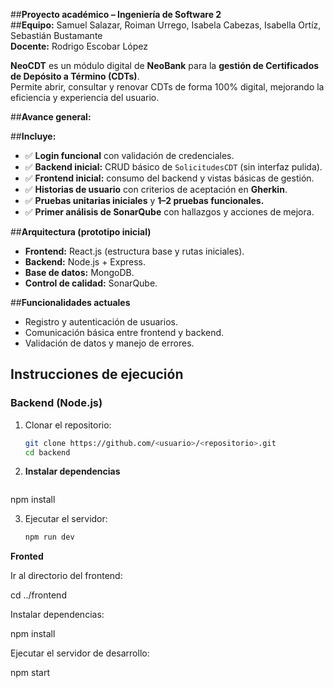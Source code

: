 ##**Proyecto académico – Ingeniería de Software 2**  
##**Equipo:** Samuel Salazar, Roiman Urrego, Isabela Cabezas, Isabella Ortíz, Sebastián Bustamante  
**Docente:** Rodrigo Escobar López  

**NeoCDT** es un módulo digital de **NeoBank** para la **gestión de Certificados de Depósito a Término (CDTs)**.  
Permite abrir, consultar y renovar CDTs de forma 100% digital, mejorando la eficiencia y experiencia del usuario.

##**Avance general:** 

##**Incluye:**
- ✅ **Login funcional** con validación de credenciales.  
- ✅ **Backend inicial:** CRUD básico de `SolicitudesCDT` (sin interfaz pulida).  
- ✅ **Frontend inicial:** consumo del backend y vistas básicas de gestión.  
- ✅ **Historias de usuario** con criterios de aceptación en **Gherkin**.  
- ✅ **Pruebas unitarias iniciales** y **1–2 pruebas funcionales.**  
- ✅ **Primer análisis de SonarQube** con hallazgos y acciones de mejora.
  
##**Arquitectura (prototipo inicial)**

- **Frontend:** React.js (estructura base y rutas iniciales).  
- **Backend:** Node.js + Express.  
- **Base de datos:** MongoDB.  
- **Control de calidad:** SonarQube.

##**Funcionalidades actuales**

- Registro y autenticación de usuarios.
- Comunicación básica entre frontend y backend.  
- Validación de datos y manejo de errores.

##  Instrucciones de ejecución

### Backend (Node.js)

1. Clonar el repositorio:
   ```bash
   git clone https://github.com/<usuario>/<repositorio>.git
   cd backend
2. **Instalar dependencias**
   ```bash
  npm install
  
3. Ejecutar el servidor:
   ```bash
   npm run dev


**Fronted**

Ir al directorio del frontend:
 
  cd ../frontend

Instalar dependencias:
 
  npm install

Ejecutar el servidor de desarrollo:

  npm start

